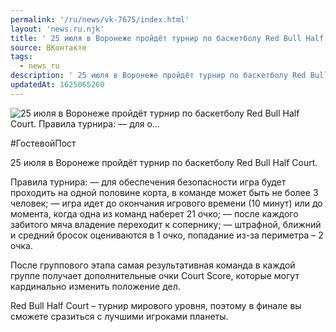 ```yaml
---
permalink: '/ru/news/vk-7675/index.html'
layout: 'news.ru.njk'
title: ' 25 июля в Воронеже пройдёт турнир по баскетболу Red Bull Half Court.  Правила турнира: — для о…'
source: ВКонтакте
tags:
  - news_ru
description: ' 25 июля в Воронеже пройдёт турнир по баскетболу Red Bull Half Court.  Правила турнира: — для о…'
updatedAt: 1625065260
---
```

![ 25 июля в Воронеже пройдёт турнир по баскетболу Red Bull Half Court.  Правила турнира: — для о…](https://sun9-41.userapi.com/sun9-88/impg/OXcme28bb4CutDEKnmtB3FtIwBeUJ06_rOnqAA/-nGtLxKYOys.jpg?size=1280x853&quality=96&sign=3a42bde367b1ad6041bedd5224689155&c_uniq_tag=d4uPrPUY4-CCH-ZiLZeZqo-SbQWvsc4XcPTqyBJMe6E&type=album)

#ГостевойПост

25 июля в Воронеже пройдёт турнир по баскетболу Red Bull Half Court.

Правила турнира:
— для обеспечения безопасности игра будет проходить на одной половине корта, в команде может быть не более 3 человек;
— игра идет до окончания игрового времени (10 минут) или до момента, когда одна из команд наберет 21 очко;
— после каждого забитого мяча владение переходит к сопернику;
— штрафной, ближний и средний бросок оцениваются в 1 очко, попадание из-за периметра – 2 очка.

После группового этапа самая результативная команда в каждой группе получает дополнительные очки Court Score, которые могут кардинально изменить положение дел.

Red Bull Half Court – турнир мирового уровня, поэтому в финале вы сможете сразиться с лучшими игроками планеты.
